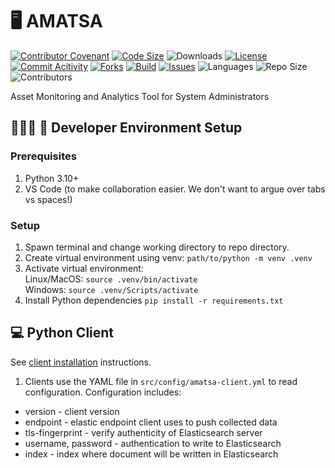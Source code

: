 # 🖥 AMATSA
[![Contributor Covenant](https://img.shields.io/badge/Contributor%20Covenant-2.1-4baaaa.svg)](CODE-OF-CONDUCT.md)
[![Code Size](https://img.shields.io/github/languages/code-size/VSangarya/AMATSA)](src)
![Downloads](https://img.shields.io/github/downloads/VSangarya/AMATSA/total)
[![License](https://img.shields.io/github/license/VSangarya/AMATSA)](LICENSE)
[![Commit Acitivity](https://img.shields.io/github/commit-activity/w/VSangarya/AMATSA)](https://github.com/VSangarya/AMATSA/pulse)
[![Forks](https://img.shields.io/github/forks/VSangarya/AMATSA?style=social)](https://github.com/VSangarya/AMATSA/fork)
[![Build](https://github.com/VSangarya/AMATSA/actions/workflows/build.yml/badge.svg)](.github/workflows/build.yml)
[![Issues](https://img.shields.io/github/issues/VSangarya/AMATSA?color=red)](https://github.com/VSangarya/AMATSA/issues)
![Languages](https://img.shields.io/github/languages/count/VSangarya/AMATSA)
![Repo Size](https://img.shields.io/github/repo-size/VSangarya/AMATSA)
![Contributors](https://img.shields.io/github/contributors/VSangarya/AMATSA)

Asset Monitoring and Analytics Tool for System Administrators

## 👩🏼‍💻 🚀 Developer Environment Setup

### Prerequisites
1. Python 3.10+
2. VS Code (to make collaboration easier. We don't want to argue over tabs vs spaces!)

### Setup
1. Spawn terminal and change working directory to repo directory.
2. Create virtual environment using venv: `path/to/python -m venv .venv`
3. Activate virtual environment:<br/>
Linux/MacOS:  `source .venv/bin/activate`<br/>
Windows:  `source .venv/Scripts/activate`<br/>
4. Install Python dependencies
`pip install -r requirements.txt`

## 💻 Python Client

See [client installation](INSTALL.md#-client) instructions.

1. Clients use the YAML file in `src/config/amatsa-client.yml` to read configuration. Configuration includes:
* version - client version
* endpoint - elastic endpoint client uses to push collected data
* tls-fingerprint - verify authenticity of Elasticsearch server
* username, password - authentication to write to Elasticsearch
* index - index where document will be written in Elasticsearch
